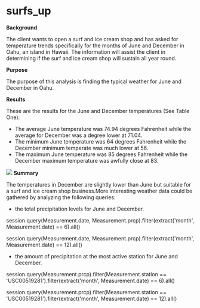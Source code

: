 # surfs_up
**Background**

The client wants to open a surf and ice cream shop and has asked for temperature trends specifically for the months of June and December in Oahu, an island in Hawaii. The information will assist the client in determining if the surf and ice cream shop will sustain all year round.

**Purpose**

The purpose of this analysis is finding the typical weather for June and December in Oahu.

**Results**

These are the results for the June and December temperatures (See Table One):

- The average June temperature was 74.94 degrees Fahrenheit while the average for December was a degree lower at 71.04.
- The minimum June temperature was 64 degrees Fahrenheit while the December minimum temperate was much lower at 56.
- The maximum June temperature was 85 degrees Fahrenheit while the December maximum temperature was awfully close at 83.

![](RackMultipart20210418-4-18mf8nk_html_b22d8a4191a39008.png) **Summary**

The temperatures in December are slightly lower than June but suitable for a surf and ice cream shop business.More interesting weather data could be gathered by analyzing the following queries:

- the total precipitation levels for June and December.

session.query(Measurement.date, Measurement.prcp).filter(extract(&#39;month&#39;, Measurement.date) == 6).all()

session.query(Measurement.date, Measurement.prcp).filter(extract(&#39;month&#39;, Measurement.date) == 12).all()

- the amount of precipitation at the most active station for June and December.

session.query(Measurement.prcp).filter(Measurement.station == &#39;USC00519281&#39;).filter(extract(&#39;month&#39;, Measurement.date) == 6).all()

session.query(Measurement.prcp).filter(Measurement.station == &#39;USC00519281&#39;).filter(extract(&#39;month&#39;, Measurement.date) == 12).all()
